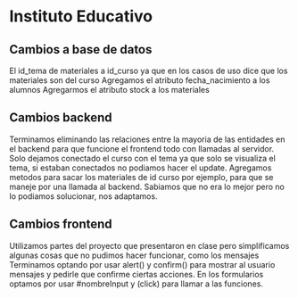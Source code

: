 # Instituto Educativo

## Cambios a base de datos

El id_tema de materiales a id_curso ya que en los casos de uso dice que los materiales son del curso
Agregamos el atributo fecha_nacimiento a los alumnos
Agregarmos el atributo stock a los materiales


## Cambios backend

Terminamos eliminando las relaciones entre la mayoria de las entidades en el backend para que funcione el frontend todo con llamadas al servidor.
Solo dejamos conectado el curso con el tema ya que solo se visualiza el tema, si estaban conectados no podiamos hacer el update.
Agregamos metodos para sacar los materiales de id curso por ejemplo, para que se maneje por una llamada al backend.
Sabiamos que no era lo mejor pero no lo podiamos solucionar, nos adaptamos.

## Cambios frontend

Utilizamos partes del proyecto que presentaron en clase pero simplificamos algunas cosas que no pudimos hacer funcionar, como los mensajes
Terminamos optando por usar alert() y confirm() para mostrar al usuario mensajes y pedirle que confirme ciertas acciones.
En los formularios optamos por usar #nombreInput y (click) para llamar a las funciones.